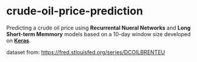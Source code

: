 # crude-oil-price-prediction

Predicting a crude oil price using **Recurrental Nueral Networks** and **Long Short-term Memmory** models based on a 10-day window size developed on **[Keras](https://keras.io/)**.

dataset from: https://fred.stlouisfed.org/series/DCOILBRENTEU
